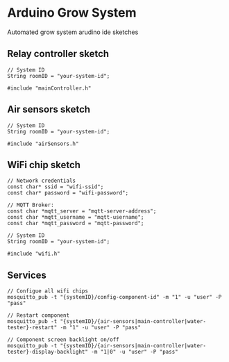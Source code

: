 # Arduino Grow System

Automated grow system arudino ide sketches

## Relay controller sketch
```
// System ID
String roomID = "your-system-id";

#include "mainController.h"
```

## Air sensors sketch
```
// System ID
String roomID = "your-system-id";

#include "airSensors.h"
```

## WiFi chip sketch
```
// Network credentials
const char* ssid = "wifi-ssid";
const char* password = "wifi-password";

// MQTT Broker:
const char *mqtt_server = "mqtt-server-address";
const char *mqtt_username = "mqtt-username";
const char *mqtt_password = "mqtt-password";

// System ID
String roomID = "your-system-id";

#include "wifi.h"
```

## Services
```
// Configue all wifi chips
mosquitto_pub -t "{systemID}/config-component-id" -m "1" -u "user" -P "pass"

// Restart component
mosquitto_pub -t "{systemID}/{air-sensors|main-controller|water-tester}-restart" -m "1" -u "user" -P "pass"

// Component screen backlight on/off
mosquitto_pub -t "{systemID}/{air-sensors|main-controller|water-tester}-display-backlight" -m "1|0" -u "user" -P "pass"
```